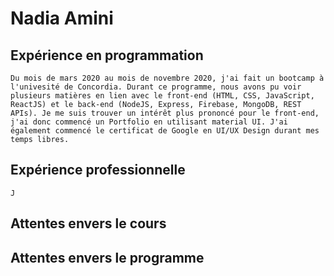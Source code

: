 # Nadia Amini
 
## Expérience en programmation
    Du mois de mars 2020 au mois de novembre 2020, j'ai fait un bootcamp à l'univesité de Concordia. Durant ce programme, nous avons pu voir plusieurs matières en lien avec le front-end (HTML, CSS, JavaScript, ReactJS) et le back-end (NodeJS, Express, Firebase, MongoDB, REST APIs). Je me suis trouver un intérêt plus prononcé pour le front-end, j'ai donc commencé un Portfolio en utilisant material UI. J'ai également commencé le certificat de Google en UI/UX Design durant mes temps libres.
## Expérience professionnelle
    J
## Attentes envers le cours
## Attentes envers le programme


